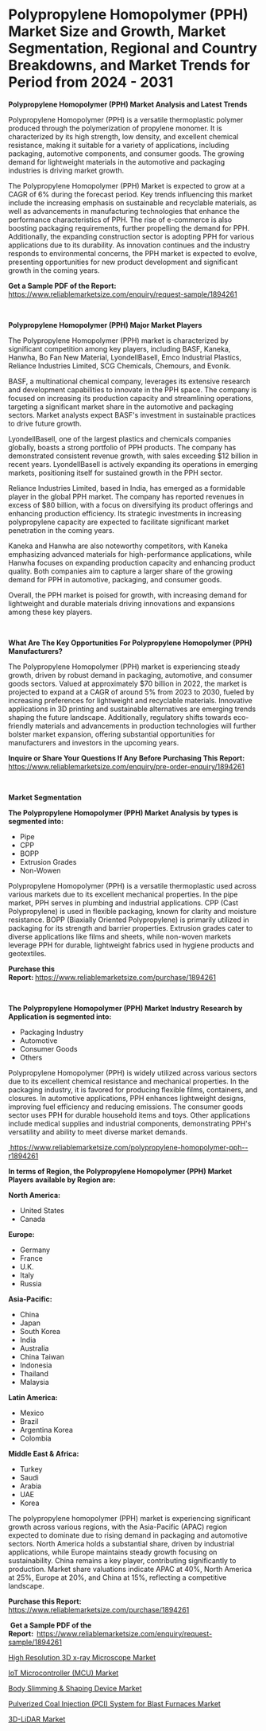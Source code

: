 <p><h1>Polypropylene Homopolymer (PPH) Market Size and Growth, Market Segmentation, Regional and Country Breakdowns, and Market Trends for Period from 2024 -  2031</h1></p><p><strong>Polypropylene Homopolymer (PPH) Market Analysis and Latest Trends</strong></p>
<p><p>Polypropylene Homopolymer (PPH) is a versatile thermoplastic polymer produced through the polymerization of propylene monomer. It is characterized by its high strength, low density, and excellent chemical resistance, making it suitable for a variety of applications, including packaging, automotive components, and consumer goods. The growing demand for lightweight materials in the automotive and packaging industries is driving market growth.</p><p>The Polypropylene Homopolymer (PPH) Market is expected to grow at a CAGR of 6% during the forecast period. Key trends influencing this market include the increasing emphasis on sustainable and recyclable materials, as well as advancements in manufacturing technologies that enhance the performance characteristics of PPH. The rise of e-commerce is also boosting packaging requirements, further propelling the demand for PPH. Additionally, the expanding construction sector is adopting PPH for various applications due to its durability. As innovation continues and the industry responds to environmental concerns, the PPH market is expected to evolve, presenting opportunities for new product development and significant growth in the coming years.</p></p>
<p><strong>Get a Sample PDF of the Report:&nbsp;</strong> <a href="https://www.reliablemarketsize.com/enquiry/request-sample/1894261?utm_campaign=1592&utm_medium=2&utm_source=Github&utm_content=ia&utm_term=24102024&utm_id=polypropylene-homopolymer-pph">https://www.reliablemarketsize.com/enquiry/request-sample/1894261</a></p>
<p>&nbsp;</p>
<p><strong>Polypropylene Homopolymer (PPH) Major Market Players</strong></p>
<p><p>The Polypropylene Homopolymer (PPH) market is characterized by significant competition among key players, including BASF, Kaneka, Hanwha, Bo Fan New Material, LyondellBasell, Emco Industrial Plastics, Reliance Industries Limited, SCG Chemicals, Chemours, and Evonik. </p><p>BASF, a multinational chemical company, leverages its extensive research and development capabilities to innovate in the PPH space. The company is focused on increasing its production capacity and streamlining operations, targeting a significant market share in the automotive and packaging sectors. Market analysts expect BASF's investment in sustainable practices to drive future growth. </p><p>LyondellBasell, one of the largest plastics and chemicals companies globally, boasts a strong portfolio of PPH products. The company has demonstrated consistent revenue growth, with sales exceeding $12 billion in recent years. LyondellBasell is actively expanding its operations in emerging markets, positioning itself for sustained growth in the PPH sector.</p><p>Reliance Industries Limited, based in India, has emerged as a formidable player in the global PPH market. The company has reported revenues in excess of $80 billion, with a focus on diversifying its product offerings and enhancing production efficiency. Its strategic investments in increasing polypropylene capacity are expected to facilitate significant market penetration in the coming years.</p><p>Kaneka and Hanwha are also noteworthy competitors, with Kaneka emphasizing advanced materials for high-performance applications, while Hanwha focuses on expanding production capacity and enhancing product quality. Both companies aim to capture a larger share of the growing demand for PPH in automotive, packaging, and consumer goods.</p><p>Overall, the PPH market is poised for growth, with increasing demand for lightweight and durable materials driving innovations and expansions among these key players.</p></p>
<p>&nbsp;</p>
<p><strong>What Are The Key Opportunities For Polypropylene Homopolymer (PPH) Manufacturers?</strong></p>
<p><p>The Polypropylene Homopolymer (PPH) market is experiencing steady growth, driven by robust demand in packaging, automotive, and consumer goods sectors. Valued at approximately $70 billion in 2022, the market is projected to expand at a CAGR of around 5% from 2023 to 2030, fueled by increasing preferences for lightweight and recyclable materials. Innovative applications in 3D printing and sustainable alternatives are emerging trends shaping the future landscape. Additionally, regulatory shifts towards eco-friendly materials and advancements in production technologies will further bolster market expansion, offering substantial opportunities for manufacturers and investors in the upcoming years.</p></p>
<p><strong>Inquire or Share Your Questions If Any Before Purchasing This Report:</strong> <a href="https://www.reliablemarketsize.com/enquiry/pre-order-enquiry/1894261?utm_campaign=1592&utm_medium=2&utm_source=Github&utm_content=ia&utm_term=24102024&utm_id=polypropylene-homopolymer-pph">https://www.reliablemarketsize.com/enquiry/pre-order-enquiry/1894261</a></p>
<p>&nbsp;</p>
<p><strong>Market Segmentation</strong></p>
<p><strong>The Polypropylene Homopolymer (PPH) Market Analysis by types is segmented into:</strong></p>
<p><ul><li>Pipe</li><li>CPP</li><li>BOPP</li><li>Extrusion Grades</li><li>Non-Wowen</li></ul></p>
<p><p>Polypropylene Homopolymer (PPH) is a versatile thermoplastic used across various markets due to its excellent mechanical properties. In the pipe market, PPH serves in plumbing and industrial applications. CPP (Cast Polypropylene) is used in flexible packaging, known for clarity and moisture resistance. BOPP (Biaxially Oriented Polypropylene) is primarily utilized in packaging for its strength and barrier properties. Extrusion grades cater to diverse applications like films and sheets, while non-woven markets leverage PPH for durable, lightweight fabrics used in hygiene products and geotextiles.</p></p>
<p><strong>Purchase this Report:&nbsp;</strong><a href="https://www.reliablemarketsize.com/purchase/1894261?utm_campaign=1592&utm_medium=2&utm_source=Github&utm_content=ia&utm_term=24102024&utm_id=polypropylene-homopolymer-pph">https://www.reliablemarketsize.com/purchase/1894261</a></p>
<p>&nbsp;</p>
<p><strong>The Polypropylene Homopolymer (PPH) Market Industry Research by Application is segmented into:</strong></p>
<p><ul><li>Packaging Industry</li><li>Automotive</li><li>Consumer Goods</li><li>Others</li></ul></p>
<p><p>Polypropylene Homopolymer (PPH) is widely utilized across various sectors due to its excellent chemical resistance and mechanical properties. In the packaging industry, it is favored for producing flexible films, containers, and closures. In automotive applications, PPH enhances lightweight designs, improving fuel efficiency and reducing emissions. The consumer goods sector uses PPH for durable household items and toys. Other applications include medical supplies and industrial components, demonstrating PPH's versatility and ability to meet diverse market demands.</p></p>
<p><a href="https://www.reliablemarketsize.com/polypropylene-homopolymer-pph--r1894261?utm_campaign=1592&utm_medium=2&utm_source=Github&utm_content=ia&utm_term=24102024&utm_id=polypropylene-homopolymer-pph">&nbsp;https://www.reliablemarketsize.com/polypropylene-homopolymer-pph--r1894261</a></p>
<p><strong>In terms of Region, the Polypropylene Homopolymer (PPH) Market Players available by Region are:</strong></p>
<p>
    <p> <strong> North America: </strong>
        <ul>
            <li>United States</li>
            <li>Canada</li>
        </ul>
        </p> 
    <p> <strong> Europe: </strong>
        <ul>
            <li>Germany</li>
            <li>France</li>
            <li>U.K.</li>
            <li>Italy</li>
            <li>Russia</li>
        </ul>
        </p> 
    <p> <strong> Asia-Pacific: </strong>
        <ul>
            <li>China</li>
            <li>Japan</li>
            <li>South Korea</li>
            <li>India</li>
            <li>Australia</li>
            <li>China Taiwan</li>
            <li>Indonesia</li>
            <li>Thailand</li>
            <li>Malaysia</li>
        </ul>
        </p> 
    <p> <strong> Latin America: </strong>
        <ul>
            <li>Mexico</li>
            <li>Brazil</li>
            <li>Argentina Korea</li>
            <li>Colombia</li>
        </ul>
        </p> 
    <p> <strong> Middle East & Africa: </strong>
        <ul>
            <li>Turkey</li>
            <li>Saudi</li>
            <li>Arabia</li>
            <li>UAE</li>
            <li>Korea</li>
        </ul>
    </p>
    </p>
<p><p>The polypropylene homopolymer (PPH) market is experiencing significant growth across various regions, with the Asia-Pacific (APAC) region expected to dominate due to rising demand in packaging and automotive sectors. North America holds a substantial share, driven by industrial applications, while Europe maintains steady growth focusing on sustainability. China remains a key player, contributing significantly to production. Market share valuations indicate APAC at 40%, North America at 25%, Europe at 20%, and China at 15%, reflecting a competitive landscape.</p></p>
<p><strong>Purchase this Report: </strong><a href="https://www.reliablemarketsize.com/purchase/1894261?utm_campaign=1592&utm_medium=2&utm_source=Github&utm_content=ia&utm_term=24102024&utm_id=polypropylene-homopolymer-pph">https://www.reliablemarketsize.com/purchase/1894261</a></p>
<p>&nbsp;<strong>Get a Sample PDF of the Report:&nbsp;&nbsp;</strong><a href="https://www.reliablemarketsize.com/enquiry/request-sample/1894261?utm_campaign=1592&utm_medium=2&utm_source=Github&utm_content=ia&utm_term=24102024&utm_id=polypropylene-homopolymer-pph">https://www.reliablemarketsize.com/enquiry/request-sample/1894261</a></p>
<p><strong></strong></p>
<p><p><a href="https://www.linkedin.com/pulse/high-resolution-3d-x-ray-microscope-market-refracting-trends-quypf?utm_campaign=1592&utm_medium=2&utm_source=Github&utm_content=ia&utm_term=24102024&utm_id=polypropylene-homopolymer-pph">High Resolution 3D x-ray Microscope Market</a></p><p><a href="https://www.linkedin.com/pulse/decoding-iot-microcontroller-mcu-industry-dynamics-strategic-vjmvc?utm_campaign=1592&utm_medium=2&utm_source=Github&utm_content=ia&utm_term=24102024&utm_id=polypropylene-homopolymer-pph">IoT Microcontroller (MCU) Market</a></p><p><a href="https://www.linkedin.com/pulse/body-slimming-shaping-device-market-research-report-exploring-cb6af?utm_campaign=1592&utm_medium=2&utm_source=Github&utm_content=ia&utm_term=24102024&utm_id=polypropylene-homopolymer-pph">Body Slimming & Shaping Device Market</a></p><p><a href="https://www.linkedin.com/pulse/strategic-roadmap-global-pulverized-coal-injection-pci-system-i1txf?utm_campaign=1592&utm_medium=2&utm_source=Github&utm_content=ia&utm_term=24102024&utm_id=polypropylene-homopolymer-pph">Pulverized Coal Injection (PCI) System for Blast Furnaces Market</a></p><p><a href="https://www.linkedin.com/pulse/consumer-behavior-shifts-3d-lidar-market-demand-analysis-fmpic?utm_campaign=1592&utm_medium=2&utm_source=Github&utm_content=ia&utm_term=24102024&utm_id=polypropylene-homopolymer-pph">3D-LiDAR Market</a></p></p>